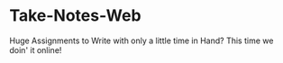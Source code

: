 # Take-Notes-Web
Huge Assignments to Write with only a little time in Hand? This time we doin' it online!

